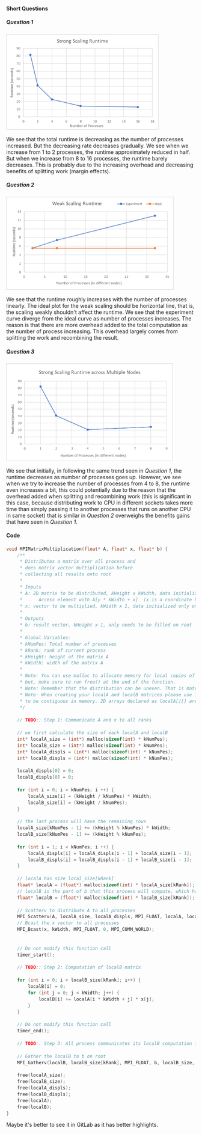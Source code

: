 #### Short Questions

##### Question 1

<img src="./mp4_writeup.assets/image-20230510215706052.png" alt="image-20230510215706052" style="zoom: 50%;" />

We see that the total runtime is decreasing as the number of processes increased. But the decreasing rate decreases gradually. We see when we increase from 1 to 2 processes, the runtime approximately reduced in half. But when we increase from 8 to 16 processes, the runtime barely decreases. This is probably due to the increasing overhead and decreasing benefits of splitting work (margin effects).

##### Question 2

<img src="./mp4_writeup.assets/image-20230510225543276.png" alt="image-20230510225543276" style="zoom:50%;" />

We see that the runtime roughly increases with the number of processes linearly. The ideal plot for the weak scaling should be horizontal line, that is, the scaling weakly shouldn't affect the runtime. We see that the experiment curve diverge from the ideal curve as number of processes increases. The reason is that there are more overhead added to the total computation as the number of process increasing. This overhead largely comes from splitting the work and recombining the result.

##### Question 3

<img src="./mp4_writeup.assets/image-20230510224920387.png" alt="image-20230510224920387" style="zoom:50%;" />

We see that initially, in following the same trend seen in *Question 1*, the runtime decreases as number of processes goes up. However, we see when we try to increase the number of processes from 4 to 8, the runtime even increases a bit, this could potentially due to the reason that the overhead added when splitting and recombining work (this is significant in this case, because distributing work to CPU in different sockets takes more time than simply passing it to another processes that runs on another CPU in same socket) that is similar in *Question 2* overweighs the benefits gains that have seen in *Question 1*. 

#### Code

```c
void MPIMatrixMultiplication(float* A, float* x, float* b) {
    /**
     * Distributes a matrix over all process and 
     * does matrix vector multiplication before
     * collecting all results onto root
     * 
     * Inputs
     * A: 2D matrix to be distributed, kHeight x kWidth, data initialized only on root
     *      Access element with A[y * kWidth + x]  (x is a coordinate here, not the parameter)
     * x: vector to be multiplied, kWidth x 1, data initialized only on root
     * 
     * Outputs
     * b: result vector, kHeight x 1, only needs to be filled on root
     * 
     * Global Variables:
     * kNumPes: Total number of processes
     * kRank: rank of current process
     * kHeight: height of the matrix A
     * kWidth: width of the matrix A
     * 
     * Note: You can use malloc to allocate memory for local copies of the distributed matrix A and vector b
     * but, make sure to run free() at the end of the function.
     * Note: Remember that the distribution can be uneven. That is matrix dimensions may not be evenly divisible by the number of process.
     * Note: When creating your localA and localB matrices please use 1D memory layout as MPI functions require send and recv buffers 
     * to be contiguous in memory. 2D arrays declared as localA[][] are not contiguous.
     */

    // TODO:: Step 1: Communicate A and x to all ranks

    // we first calculate the size of each localA and localB
    int* localA_size = (int*) malloc(sizeof(int) * kNumPes);
    int* localB_size = (int*) malloc(sizeof(int) * kNumPes);
    int* localA_displs = (int*) malloc(sizeof(int) * kNumPes);
    int* localB_displs = (int*) malloc(sizeof(int) * kNumPes);

    localA_displs[0] = 0;
    localB_displs[0] = 0;

    for (int i = 0; i < kNumPes; i ++) {
        localA_size[i] = (kHeight / kNumPes) * kWidth;
        localB_size[i] = (kHeight / kNumPes);
    }

    // the last process will have the remaining rows
    localA_size[kNumPes - 1] += (kHeight % kNumPes) * kWidth;
    localB_size[kNumPes - 1] += (kHeight % kNumPes);

    for (int i = 1; i < kNumPes; i ++) {
        localA_displs[i] = localA_displs[i - 1] + localA_size[i - 1];
        localB_displs[i] = localB_displs[i - 1] + localB_size[i - 1];
    }

    // localA has size local_size[kRank]
    float* localA = (float*) malloc(sizeof(int) * localA_size[kRank]);
    // localB is the part of b that this process will compute, which has size local_size[kRank] / kWidth
    float* localB = (float*) malloc(sizeof(int) * localB_size[kRank]);

    // Scatterv to distribute A to all processes
    MPI_Scatterv(A, localA_size, localA_displs, MPI_FLOAT, localA, localA_size[kRank], MPI_FLOAT, 0, MPI_COMM_WORLD);
    // Bcast the x vector to all processes
    MPI_Bcast(x, kWidth, MPI_FLOAT, 0, MPI_COMM_WORLD);


    // Do not modify this function call
    timer_start();

    // TODO:: Step 2: Computation of localB matrix

    for (int i = 0; i < localB_size[kRank]; i++) {
        localB[i] = 0;
        for (int j = 0; j < kWidth; j++) {
            localB[i] += localA[i * kWidth + j] * x[j];
        }
    }

    // Do not modify this function call
    timer_end();
	
    // TODO:: Step 3: All process communicates its localB computation to rank 0

    // Gather the localB to b on root
    MPI_Gatherv(localB, localB_size[kRank], MPI_FLOAT, b, localB_size, localB_displs, MPI_FLOAT, 0, MPI_COMM_WORLD);

    free(localA_size);
    free(localB_size);
    free(localA_displs);
    free(localB_displs);
    free(localA);
    free(localB);
}
```

Maybe it's better to see it in GitLab as it has better highlights.